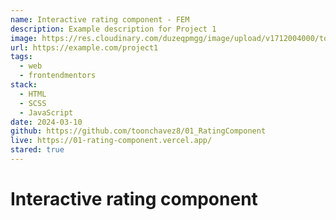 ```yaml
---
name: Interactive rating component - FEM
description: Example description for Project 1
image: https://res.cloudinary.com/duzeqpmgg/image/upload/v1712004000/toonchavez_Dev/projects/01-rating-component-vercel-app_vii8df.png
url: https://example.com/project1
tags:
  - web
  - frontendmentors
stack:
  - HTML
  - SCSS
  - JavaScript
date: 2024-03-10
github: https://github.com/toonchavez8/01_RatingComponent
live: https://01-rating-component.vercel.app/
stared: true
---
```


# Interactive rating component
